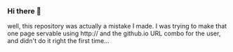 ### Hi there 👋

<!--
**ad3elprz/ad3elprz** is a ✨ _special_ ✨ repository because its `README.md` (this file) appears on your GitHub profile.

Here are some ideas to get you started:

- 🔭 I’m currently working on ...
- 🌱 I’m currently learning ...
- 👯 I’m looking to collaborate on ...
- 🤔 I’m looking for help with ...
- 💬 Ask me about ...
- 📫 How to reach me: ...
- 😄 Pronouns: ...
- ⚡ Fun fact: ... I am a Katrina evacuee. Remember that? It was August 2005.
-->

well, this repository was actually a mistake I made. I was trying to make that one page servable using http:// and the github.io URL combo for the user, and didn't do it right the first time...
